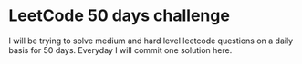 # LeetCode 50 days challenge

I will be trying to solve medium and hard level leetcode questions on a daily basis for 50 days. Everyday I will commit one solution here.
